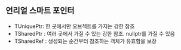 ## 언리얼 스마트 포인터

- TUniquePtr: 한 곳에서만 오브젝트를 가지는 강한 참조
- TSharedPtr : 여러 곳에서 가질 수 있는 강한 참조. nullptr를 가질 수 있음
- TSharedRef : 생성되는 순간부터 참조하는 객체가 유효함을 보장